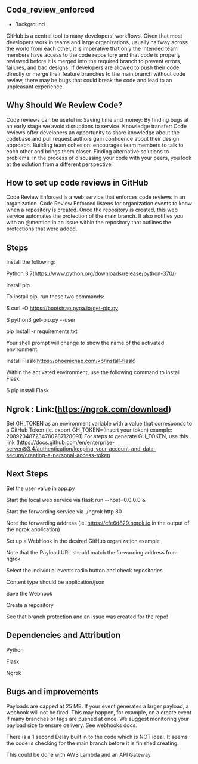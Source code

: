 ## Code_review_enforced
- Background

GitHub  is a central tool to many developers’ workflows. Given that most developers work in teams and large organizations, usually halfway across the world from each other, it is imperative that only the intended team members have access to the code repository and that code is properly reviewed before it is merged into the required branch to prevent errors, failures, and bad designs.  If developers are allowed to push their code directly or merge their feature branches to the main branch without code review, there may be bugs that could break the code and lead to an unpleasant experience.


##  Why Should We Review Code?

Code reviews can be useful in:
Saving time and money: By finding bugs at an early stage we avoid disruptions to service.
Knowledge transfer: Code reviews offer developers an opportunity to share knowledge about the codebase and pull request authors gain confidence about their design approach.
Building team cohesion: encourages team members to talk to each other and brings them closer.
Finding alternative solutions to problems: In the process of discussing your code with your peers, you look at the solution from a different perspective.

##  How to set up code reviews in GitHub

Code Review Enforced is a web service that enforces code reviews in an organization. Code Review Enforced listens for organization events to know when a repository is created. Once the repository is created, this web service automates the protection of the main branch. It also notifies you with an @mention in an issue within the repository that outlines the protections that were added.

##  Steps

Install the following:

Python 3.7(https://www.python.org/downloads/release/python-370/)

Install pip

To install pip, run these two commands:

$ curl -O https://bootstrap.pypa.io/get-pip.py

$ python3 get-pip.py --user

pip install -r requirements.txt

Your shell prompt will change to show the name of the activated environment.

Install Flask(https://phoenixnap.com/kb/install-flask)

Within the activated environment, use the following command to install Flask:

$ pip install Flask

##  Ngrok : Link:(https://ngrok.com/download)

Set GH_TOKEN as an environment variable with a value that corresponds to a GitHub Token (ie. export GH_TOKEN=(insert your token) example: 208923487234780287128091)
For steps to generate GH_TOKEN, use this link (https://docs.github.com/en/enterprise-server@3.4/authentication/keeping-your-account-and-data-secure/creating-a-personal-access-token

##  Next Steps

Set the user value in app.py

Start the local web service via flask run --host=0.0.0.0 &

Start the forwarding service via ./ngrok http 80

Note the forwarding address (ie. https://cfe6d829.ngrok.io in the output of the ngrok application)

Set up a WebHook in the desired GitHub organization example

Note that the Payload URL should match the forwarding address from ngrok.

Select the individual events radio button and check repositories

Content type should be application/json

Save the Webhook

Create a repository

See that branch protection and an issue was created for the repo!


##  Dependencies and Attribution
Python

Flask

Ngrok

##  Bugs and improvements

Payloads are capped at 25 MB. If your event generates a larger payload, a webhook will not be fired. This may happen, for example, on a create event if many branches or tags are pushed at once. We suggest monitoring your payload size to ensure delivery. See webhooks docs.

There is a 1 second Delay built in to the code which is NOT ideal. It seems the code is checking for the main branch before it is finished creating.

This could be done with AWS Lambda and an API Gateway.

